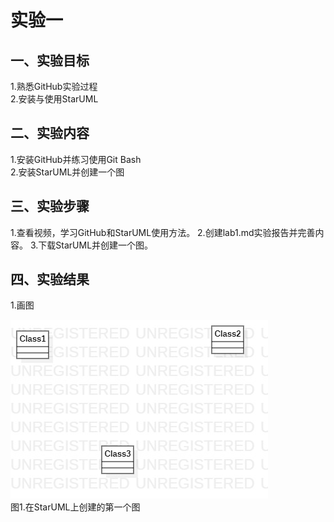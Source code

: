 # 实验一

## 一、实验目标

1.熟悉GitHub实验过程  
2.安装与使用StarUML

## 二、实验内容

1.安装GitHub并练习使用Git Bash  
2.安装StarUML并创建一个图

## 三、实验步骤

1.查看视频，学习GitHub和StarUML使用方法。
2.创建lab1.md实验报告并完善内容。
3.下载StarUML并创建一个图。

## 四、实验结果

1.画图

![第一个UML图](./Lab1.jpg)  
图1.在StarUML上创建的第一个图
